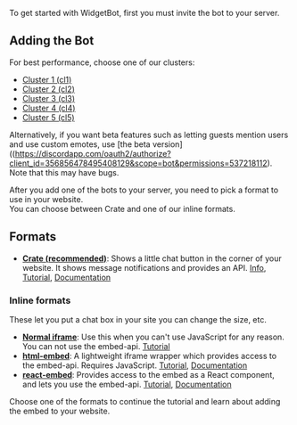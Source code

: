 To get started with WidgetBot, first you must invite the bot to your server.

## Adding the Bot

For best performance, choose one of our clusters:

* [Cluster 1 (cl1)](https://discordapp.com/oauth2/authorize?client_id=454690519952523267&scope=bot&permissions=537218112)
* [Cluster 2 (cl2)](https://discordapp.com/oauth2/authorize?client_id=454690621454548994&scope=bot&permissions=537218112)
* [Cluster 3 (cl3)](https://discordapp.com/oauth2/authorize?client_id=454690769010425856&scope=bot&permissions=537218112)
* [Cluster 4 (cl4)](https://discordapp.com/oauth2/authorize?client_id=454690860097863680&scope=bot&permissions=537218112)
* [Cluster 5 (cl5)](https://discordapp.com/oauth2/authorize?client_id=454690940968370188&scope=bot&permissions=537218112)

Alternatively, if you want beta features such as letting guests mention users and use custom emotes, use [the beta version]((https://discordapp.com/oauth2/authorize?client_id=356856478495408129&scope=bot&permissions=537218112). Note that this may have bugs.

After you add one of the bots to your server, you need to pick a format to use in your website.  
You can choose between Crate and one of our inline formats.

## Formats

* **[Crate (recommended)](embed/crate/tutorial)**: Shows a little chat button in the corner of your website. It shows message notifications and provides an API. [Info](https://widgetbot.io/crate), [Tutorial](/embed/crate/tutorial), [Documentation](/embed/crate)

### Inline formats
These let you put a chat box in your site you can change the size, etc.

* **[Normal iframe](/tutorial/iframe)**: Use this when you can't use JavaScript for any reason. You can not use the embed-api. [Tutorial](/tutorial/iframe)
* **[html-embed](/embed/html-embed/tutorial)**: A lightweight iframe wrapper which provides access to the embed-api. Requires JavaScript. [Tutorial](/embed/html-embed/tutorial), [Documentation](/embed/html-embed)
* **[react-embed](/embed/react-embed/tutorial)**: Provides access to the embed as a React component, and lets you use the embed-api. [Tutorial](/embed/react-embed/tutorial), [Documentation](/embed/react-embed)

Choose one of the formats to continue the tutorial and learn about adding the embed to your website.
